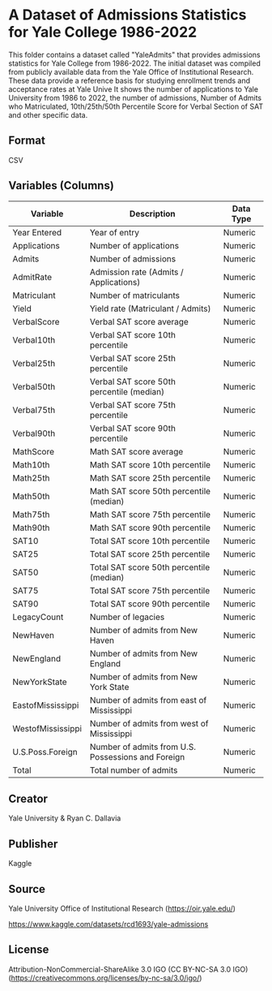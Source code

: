 # A Dataset of Admissions Statistics for Yale College 1986-2022
This folder contains a dataset called "YaleAdmits" that provides admissions statistics for Yale College from 1986-2022. The initial dataset was compiled from publicly available data from the Yale Office of Institutional Research. These data provide a reference basis for studying enrollment trends and acceptance rates at Yale Unive
It shows the number of applications to Yale University from 1986 to 2022, the number of admissions, Number of Admits who Matriculated, 10th/25th/50th Percentile Score for Verbal Section of SAT and other specific data.
## Format
CSV 
## Variables (Columns)
| Variable           | Description                               | Data Type |
|--------------------|-------------------------------------------|-----------|
| Year Entered       | Year of entry                             | Numeric   |
| Applications       | Number of applications                     | Numeric   |
| Admits             | Number of admissions                       | Numeric   |
| AdmitRate          | Admission rate (Admits / Applications)     | Numeric   |
| Matriculant        | Number of matriculants                     | Numeric   |
| Yield              | Yield rate (Matriculant / Admits)          | Numeric   |
| VerbalScore        | Verbal SAT score average                   | Numeric   |
| Verbal10th         | Verbal SAT score 10th percentile           | Numeric   |
| Verbal25th         | Verbal SAT score 25th percentile           | Numeric   |
| Verbal50th         | Verbal SAT score 50th percentile (median)  | Numeric   |
| Verbal75th         | Verbal SAT score 75th percentile           | Numeric   |
| Verbal90th         | Verbal SAT score 90th percentile           | Numeric   |
| MathScore          | Math SAT score average                     | Numeric   |
| Math10th           | Math SAT score 10th percentile             | Numeric   |
| Math25th           | Math SAT score 25th percentile             | Numeric   |
| Math50th           | Math SAT score 50th percentile (median)    | Numeric   |
| Math75th           | Math SAT score 75th percentile             | Numeric   |
| Math90th           | Math SAT score 90th percentile             | Numeric   |
| SAT10              | Total SAT score 10th percentile            | Numeric   |
| SAT25              | Total SAT score 25th percentile            | Numeric   |
| SAT50              | Total SAT score 50th percentile (median)   | Numeric   |
| SAT75              | Total SAT score 75th percentile            | Numeric   |
| SAT90              | Total SAT score 90th percentile            | Numeric   |
| LegacyCount        | Number of legacies                         | Numeric   |
| NewHaven           | Number of admits from New Haven            | Numeric   |
| NewEngland         | Number of admits from New England          | Numeric   |
| NewYorkState       | Number of admits from New York State       | Numeric   |
| EastofMississippi  | Number of admits from east of Mississippi  | Numeric   |
| WestofMississippi  | Number of admits from west of Mississippi  | Numeric   |
| U.S.Poss.Foreign   | Number of admits from U.S. Possessions and Foreign | Numeric   |
| Total              | Total number of admits                     | Numeric   |
## Creator
Yale University & Ryan C. Dallavia

## Publisher
Kaggle

## Source
Yale University Office of Institutional Research (https://oir.yale.edu/)

https://www.kaggle.com/datasets/rcd1693/yale-admissions

## License
Attribution-NonCommercial-ShareAlike 3.0 IGO (CC BY-NC-SA 3.0 IGO)
(https://creativecommons.org/licenses/by-nc-sa/3.0/igo/)
